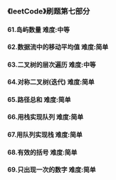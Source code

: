 ### 《leetCode》刷题第七部分
#### 61.岛屿数量        难度:中等
#### 62.数据流中的移动平均值      难度:简单
#### 63.二叉树的层次遍历        难度:中等
#### 64.对称二叉树(迭代)       难度:简单
#### 65.路径总和        难度:简单
#### 66.用栈实现队列     难度:简单
#### 67.用队列实现栈      难度:简单
#### 68.有效的括号       难度:简单
#### 69.只出现一次的数字        难度:简单